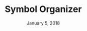 ---
date: January 5, 2018
title: Symbol Organizer
link: https://github.com/sonburn/symbol-organizer
image: images/tools/symbol-organizer.jpg
description: Organize your symbols page alphabetically (including layer list) and into groupings determined by your symbol names. Also provides the ability to gather symbols from other pages, and remove unused symbols.
tags:
- sketch
type: Plugin

# ================================
# TOOLS CATEGORIES AVAILABLE
# ================================
# - design
# - development
# - documentation
# - frameworks
# - sketch
#   type: Plugin
#   type: Sketch File
# ================================
---